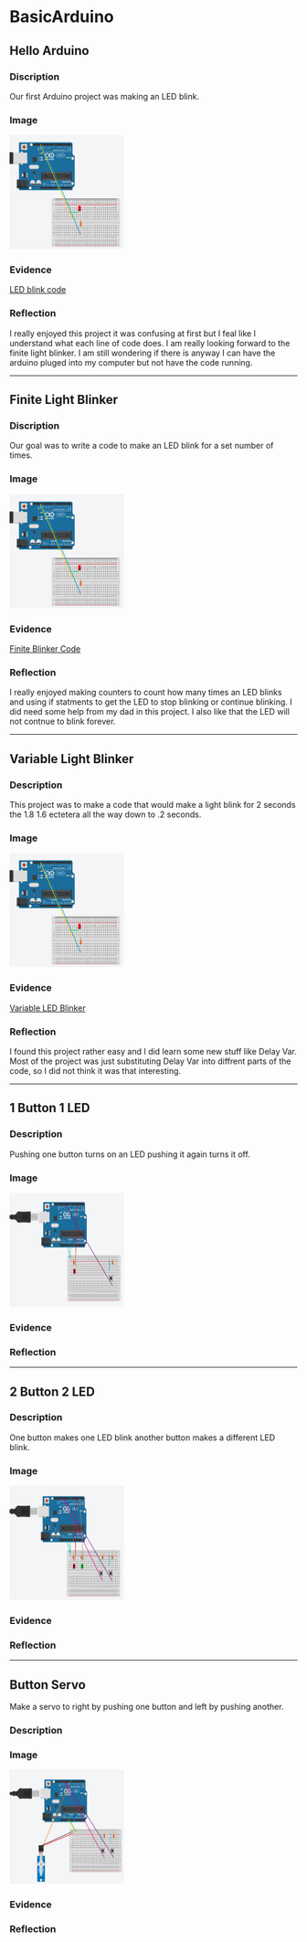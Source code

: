 # BasicArduino

## Hello Arduino

### Discription
Our first Arduino project was making an LED blink.

### Image
<img src="Images/Screen Shot 2020-12-03 at 3.25.40 PM.png" alt="Screen Shot 2020-12-03 at 3.25.40 PM" width="200" height="200">

### Evidence
[LED blink code](https://create.arduino.cc/editor/zsiller38/645f63f4-a05e-46d7-808e-a8b659a936dc/preview)

### Reflection
I really enjoyed this project it was confusing at first but I feal like I understand what each line of code does. I am really looking forward to the finite light blinker. I am still wondering if there is anyway I can have the arduino pluged into my computer but not have the code running.

---
## Finite Light Blinker

### Discription
Our goal was to write a code to make an LED blink for a set number of times.

### Image
<img src="Images/Screen Shot 2020-12-03 at 3.25.40 PM.png" alt="Screen Shot 2020-12-03 at 3.25.40 PM" width="200" height="200">

### Evidence
[Finite Blinker Code](https://create.arduino.cc/editor/zsiller38/5ed819b4-7e40-4f50-91b1-4748cb831698)

### Reflection
I really enjoyed making counters to count how many times an LED blinks and using if statments to get the LED to stop blinking or continue blinking. I did need some help from my dad in this project. I also like that the LED will not contnue to blink forever.

---
## Variable Light Blinker

### Description
This project was to make a code that would make a light blink for 2 seconds the 1.8 1.6 ectetera all the way down to .2 seconds.

### Image 
<img src="Images/Screen Shot 2020-12-03 at 3.25.40 PM.png" alt="Screen Shot 2020-12-03 at 3.25.40 PM" width="200" height="200">

### Evidence
[Variable LED Blinker](https://create.arduino.cc/editor/zsiller38/4556d5d7-55b1-4991-89bc-cded3201e307)

### Reflection
I found this project rather easy and I did learn some new stuff like Delay Var. Most of the project was just substituting Delay Var into diffrent parts of the code, so I did not think it was that interesting.

---
## 1 Button 1 LED

### Description
Pushing one button turns on an LED pushing it again turns it off.

### Image
<img src="Images/Screen Shot 2021-01-12 at 10.37.53 AM.png" alt="Screen Shot 2021-01-12 at 10.37.53 AM.png" width="200" height="200">

### Evidence

### Reflection

---
## 2 Button 2 LED

### Description
One button makes one LED blink another button makes a different LED blink.

### Image
<img src="Images/Screen Shot 2021-01-12 at 10.37.29 AM.png" alt="Screen Shot 2021-01-12 at 10.37.29 AM.png" width="200" height="200">

### Evidence

### Reflection

---
## Button Servo
Make a servo to right by pushing one button and left by pushing another.

### Description

### Image
<img src="Images/Screen Shot 2021-01-12 at 10.32.00 AM.png" alt="Screen Shot 2021-01-12 at 10.32.00 AM.png" width="200" height="200">

### Evidence

### Reflection
